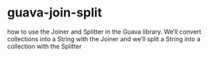 # guava-join-split
how to use the Joiner and Splitter in the Guava library. We’ll convert collections into a String with the Joiner and we’ll split a String into a collection with the Splitter
